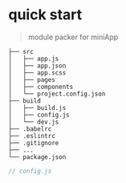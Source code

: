 # quick start

> module packer for miniApp

```shell
├── src
│   ├── app.js
│   ├── app.json
│   ├── app.scss
│   ├── pages
│   ├── components
│   └── project.config.json
├── build
│   ├── build.js
│   ├── config.js
│   └── dev.js
├── .babelrc
├── .eslintrc
├── .gitignore
├── ...
└── package.json
```

```js
// config.js

```
